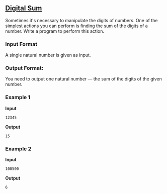 ## [Digital Sum](../../../solutions/2.3/23_k.py)

Sometimes it's necessary to manipulate the digits of numbers.
One of the simplest actions you can perform is finding the sum of the digits of a number. Write a program to perform this action.

### Input Format

A single natural number is given as input.

### Output Format:

You need to output one natural number — the sum of the digits of the given number.

### Example 1

__Input__
```plaintext
12345
```

__Output__
```plaintext
15
```

### Example 2

__Input__
```plaintext
100500
```

__Output__
```plaintext
6
```
